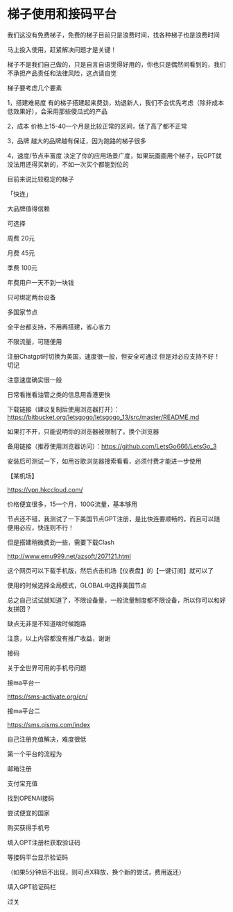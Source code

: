 # 梯子使用和接码平台

我们这没有免费梯子，免费的梯子目前只是浪费时间，找各种梯子也是浪费时间

马上投入使用，赶紧解决问题才是关键！

梯子不是我们自己做的，只是自言自语觉得好用的，你也只是偶然间看到的，我们不承担产品责任和法律风险，这点请自觉


梯子要考虑几个要素

1，搭建难易度
有的梯子搭建起来费劲，劝退新人，我们不会优先考虑（除非成本低效果好），会采用那些傻瓜式的产品

2，成本
价格上15-40一个月是比较正常的区间，低了高了都不正常

3，品牌
越大的品牌越有保证，因为跑路的梯子很多

4，速度/节点丰富度
决定了你的应用场景广度，如果玩画画用个梯子，玩GPT就没法用还得买新的，不如一次买个都能到位的


目前来说比较稳定的梯子

「快连」

大品牌值得信赖

可选择

周费 20元

月费 45元

季费 100元

年费用户一天不到一块钱

只可绑定两台设备

多国家节点

全平台都支持，不用再搭建，省心省力

不限流量，可随便用

注册Chatgpt时切换为美国，速度很一般，但安全可通过
但是对必应支持不好！切记

注意速度确实很一般

日常看推看油管之类的信息用香港更快


下载链接（建议复制后使用浏览器打开）：https://bitbucket.org/letsgogo/letsgogo_13/src/master/README.md 

如果打不开，只能说明你的浏览器被限制了，换个浏览器

备用链接（推荐使用浏览器访问）：https://github.com/LetsGo666/LetsGo_3

安装后可测试一下，如用谷歌浏览器搜索看看，必须付费才能进一步使用


【某机场】

https://vpn.hkccloud.com/

价格便宜很多，15一个月，100G流量，基本够用

节点还不错，我测试了一下美国节点GPT注册，是比快连要顺畅的，而且可以随便用必应，快连则不行！

但是搭建稍微费劲一些，需要下载Clash

http://www.emu999.net/azsoft/207121.html

这个网页可以下载手机版，然后点击机场【仪表盘】的【一键订阅】就可以了

使用的时候选择全局模式，GLOBAL中选择美国节点

总之自己试试就知道了，不限设备量，一般流量制度都不限设备，所以你可以和好友拼团？

缺点无非是不知道啥时候跑路                                                                                                    

注意，以上内容都没有推广收益，谢谢


接码

关于全世界可用的手机号问题

接ma平台一

https://sms-activate.org/cn/

接ma平台二

https://sms.qisms.com/index

自己注册充值解决，难度很低

第一个平台的流程为

邮箱注册

支付宝充值

找到OPENAI接码

尝试便宜的国家

购买获得手机号

填入GPT注册栏获取验证码

等接码平台显示验证码

（如果5分钟后不出现，则可点X释放，换个新的尝试，费用返还）

填入GPT验证码栏

过关
 
